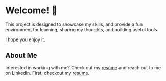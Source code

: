 # Welcome! 👋

This project is designed to showcase my skills, and provide a fun environment for learning, sharing my thoughts, and building useful tools.

I hope you enjoy it. 


## About Me

Interested in working with me? Check out my [resume](https://raw.githubusercontent.com/josephbarnett/josephbarnett.github.io/main/src/assets/misc/resume.html) and reach out to me on LinkedIn.
First, checkout my [resume](https://www.linkedin.com/in/joseph-barnett-824a992/).


